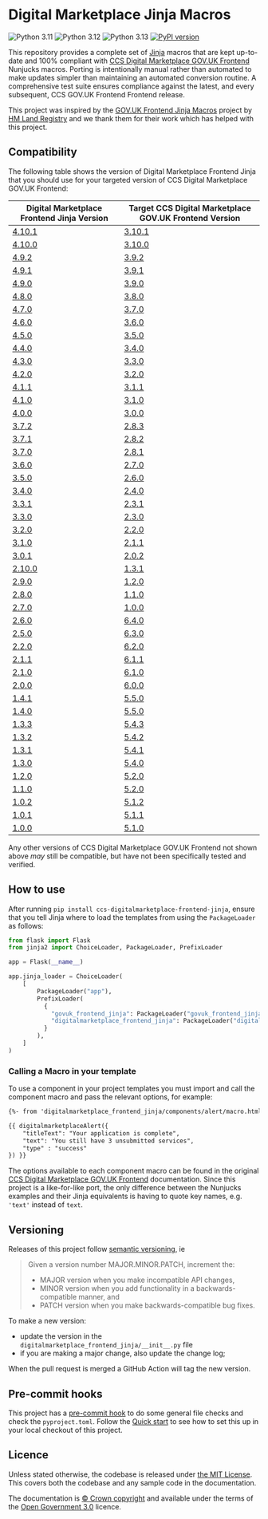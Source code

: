 Digital Marketplace Jinja Macros
=========================

![Python 3.11](https://img.shields.io/badge/python-3.11-blue.svg)
![Python 3.12](https://img.shields.io/badge/python-3.12-blue.svg)
![Python 3.13](https://img.shields.io/badge/python-3.13-blue.svg)
[![PyPI version](https://badge.fury.io/py/ccs-digitalmarketplace-frontend-jinja.svg)](https://badge.fury.io/py/ccs-digitalmarketplace-frontend-jinja)

This repository provides a complete set of [Jinja](https://jinja.palletsprojects.com/) macros that are kept up-to-date and 100% compliant with [CCS Digital Marketplace GOV.UK Frontend](https://github.com/Crown-Commercial-Service/ccs-digitalmarketplace-govuk-frontend) Nunjucks macros. Porting is intentionally manual rather than automated to make updates simpler than maintaining an automated conversion routine. A comprehensive test suite ensures compliance against the latest, and every subsequent, CCS GOV.UK Frontend Frontend release.

This project was inspired by the [GOV.UK Frontend Jinja Macros](https://github.com/LandRegistry/govuk-frontend-jinja) project by [HM Land Registry](https://github.com/LandRegistry) and we thank them for their work which has helped with this project.

## Compatibility

The following table shows the version of Digital Marketplace Frontend Jinja that you should use for your targeted version of CCS Digital Marketplace GOV.UK Frontend:

| Digital Marketplace Frontend Jinja Version | Target CCS Digital Marketplace GOV.UK Frontend Version |
| ------------------------------------------ | ------------------------------------------------------ |
| [4.10.1](https://github.com/Crown-Commercial-Service/ccs-digitalmarketplace-frontend-jinja/releases/tag/4.10.1) | [3.10.1](https://github.com/Crown-Commercial-Service/ccs-digitalmarketplace-govuk-frontend/releases/tag/v3.10.1) |
| [4.10.0](https://github.com/Crown-Commercial-Service/ccs-digitalmarketplace-frontend-jinja/releases/tag/4.10.0) | [3.10.0](https://github.com/Crown-Commercial-Service/ccs-digitalmarketplace-govuk-frontend/releases/tag/v3.10.0) |
| [4.9.2](https://github.com/Crown-Commercial-Service/ccs-digitalmarketplace-frontend-jinja/releases/tag/4.9.2) | [3.9.2](https://github.com/Crown-Commercial-Service/ccs-digitalmarketplace-govuk-frontend/releases/tag/v3.9.2) |
| [4.9.1](https://github.com/Crown-Commercial-Service/ccs-digitalmarketplace-frontend-jinja/releases/tag/4.9.1) | [3.9.1](https://github.com/Crown-Commercial-Service/ccs-digitalmarketplace-govuk-frontend/releases/tag/v3.9.1) |
| [4.9.0](https://github.com/Crown-Commercial-Service/ccs-digitalmarketplace-frontend-jinja/releases/tag/4.9.0) | [3.9.0](https://github.com/Crown-Commercial-Service/ccs-digitalmarketplace-govuk-frontend/releases/tag/v3.9.0) |
| [4.8.0](https://github.com/Crown-Commercial-Service/ccs-digitalmarketplace-frontend-jinja/releases/tag/4.8.0) | [3.8.0](https://github.com/Crown-Commercial-Service/ccs-digitalmarketplace-govuk-frontend/releases/tag/v3.8.0) |
| [4.7.0](https://github.com/Crown-Commercial-Service/ccs-digitalmarketplace-frontend-jinja/releases/tag/4.7.0) | [3.7.0](https://github.com/Crown-Commercial-Service/ccs-digitalmarketplace-govuk-frontend/releases/tag/v3.7.0) |
| [4.6.0](https://github.com/Crown-Commercial-Service/ccs-digitalmarketplace-frontend-jinja/releases/tag/4.6.0) | [3.6.0](https://github.com/Crown-Commercial-Service/ccs-digitalmarketplace-govuk-frontend/releases/tag/v3.6.0) |
| [4.5.0](https://github.com/Crown-Commercial-Service/ccs-digitalmarketplace-frontend-jinja/releases/tag/4.5.0) | [3.5.0](https://github.com/Crown-Commercial-Service/ccs-digitalmarketplace-govuk-frontend/releases/tag/v3.5.0) |
| [4.4.0](https://github.com/Crown-Commercial-Service/ccs-digitalmarketplace-frontend-jinja/releases/tag/4.4.0) | [3.4.0](https://github.com/Crown-Commercial-Service/ccs-digitalmarketplace-govuk-frontend/releases/tag/v3.4.0) |
| [4.3.0](https://github.com/Crown-Commercial-Service/ccs-digitalmarketplace-frontend-jinja/releases/tag/4.3.0) | [3.3.0](https://github.com/Crown-Commercial-Service/ccs-digitalmarketplace-govuk-frontend/releases/tag/v3.3.0) |
| [4.2.0](https://github.com/Crown-Commercial-Service/ccs-digitalmarketplace-frontend-jinja/releases/tag/4.2.0) | [3.2.0](https://github.com/Crown-Commercial-Service/ccs-digitalmarketplace-govuk-frontend/releases/tag/v3.2.0) |
| [4.1.1](https://github.com/Crown-Commercial-Service/ccs-digitalmarketplace-frontend-jinja/releases/tag/4.1.1) | [3.1.1](https://github.com/Crown-Commercial-Service/ccs-digitalmarketplace-govuk-frontend/releases/tag/v3.1.1) |
| [4.1.0](https://github.com/Crown-Commercial-Service/ccs-digitalmarketplace-frontend-jinja/releases/tag/4.1.0) | [3.1.0](https://github.com/Crown-Commercial-Service/ccs-digitalmarketplace-govuk-frontend/releases/tag/v3.1.0) |
| [4.0.0](https://github.com/Crown-Commercial-Service/ccs-digitalmarketplace-frontend-jinja/releases/tag/4.0.0) | [3.0.0](https://github.com/Crown-Commercial-Service/ccs-digitalmarketplace-govuk-frontend/releases/tag/v3.0.0) |
| [3.7.2](https://github.com/Crown-Commercial-Service/ccs-digitalmarketplace-frontend-jinja/releases/tag/3.7.2) | [2.8.3](https://github.com/Crown-Commercial-Service/ccs-digitalmarketplace-govuk-frontend/releases/tag/v2.8.3) |
| [3.7.1](https://github.com/Crown-Commercial-Service/ccs-digitalmarketplace-frontend-jinja/releases/tag/3.7.1) | [2.8.2](https://github.com/Crown-Commercial-Service/ccs-digitalmarketplace-govuk-frontend/releases/tag/v2.8.2) |
| [3.7.0](https://github.com/Crown-Commercial-Service/ccs-digitalmarketplace-frontend-jinja/releases/tag/3.7.0) | [2.8.1](https://github.com/Crown-Commercial-Service/ccs-digitalmarketplace-govuk-frontend/releases/tag/v2.8.1) |
| [3.6.0](https://github.com/Crown-Commercial-Service/ccs-digitalmarketplace-frontend-jinja/releases/tag/3.6.0) | [2.7.0](https://github.com/Crown-Commercial-Service/ccs-digitalmarketplace-govuk-frontend/releases/tag/v2.7.0) |
| [3.5.0](https://github.com/Crown-Commercial-Service/ccs-digitalmarketplace-frontend-jinja/releases/tag/3.5.0) | [2.6.0](https://github.com/Crown-Commercial-Service/ccs-digitalmarketplace-govuk-frontend/releases/tag/v2.6.0) |
| [3.4.0](https://github.com/Crown-Commercial-Service/ccs-digitalmarketplace-frontend-jinja/releases/tag/3.4.0) | [2.4.0](https://github.com/Crown-Commercial-Service/ccs-digitalmarketplace-govuk-frontend/releases/tag/v2.4.0) |
| [3.3.1](https://github.com/Crown-Commercial-Service/ccs-digitalmarketplace-frontend-jinja/releases/tag/3.3.1) | [2.3.1](https://github.com/Crown-Commercial-Service/ccs-digitalmarketplace-govuk-frontend/releases/tag/v2.3.1) |
| [3.3.0](https://github.com/Crown-Commercial-Service/ccs-digitalmarketplace-frontend-jinja/releases/tag/3.3.0) | [2.3.0](https://github.com/Crown-Commercial-Service/ccs-digitalmarketplace-govuk-frontend/releases/tag/v2.3.0) |
| [3.2.0](https://github.com/Crown-Commercial-Service/ccs-digitalmarketplace-frontend-jinja/releases/tag/3.2.0) | [2.2.0](https://github.com/Crown-Commercial-Service/ccs-digitalmarketplace-govuk-frontend/releases/tag/v2.2.0) |
| [3.1.0](https://github.com/Crown-Commercial-Service/ccs-digitalmarketplace-frontend-jinja/releases/tag/3.1.0) | [2.1.1](https://github.com/Crown-Commercial-Service/ccs-digitalmarketplace-govuk-frontend/releases/tag/v2.1.1) |
| [3.0.1](https://github.com/Crown-Commercial-Service/ccs-digitalmarketplace-frontend-jinja/releases/tag/3.0.1) | [2.0.2](https://github.com/Crown-Commercial-Service/ccs-digitalmarketplace-govuk-frontend/releases/tag/v2.0.2) |
| [2.10.0](https://github.com/Crown-Commercial-Service/ccs-digitalmarketplace-frontend-jinja/releases/tag/2.10.0) | [1.3.1](https://github.com/Crown-Commercial-Service/ccs-digitalmarketplace-govuk-frontend/releases/tag/v1.3.1) |
| [2.9.0](https://github.com/Crown-Commercial-Service/ccs-digitalmarketplace-frontend-jinja/releases/tag/2.9.0) | [1.2.0](https://github.com/Crown-Commercial-Service/ccs-digitalmarketplace-govuk-frontend/releases/tag/v1.2.0) |
| [2.8.0](https://github.com/Crown-Commercial-Service/ccs-digitalmarketplace-frontend-jinja/releases/tag/2.8.0) | [1.1.0](https://github.com/Crown-Commercial-Service/ccs-digitalmarketplace-govuk-frontend/releases/tag/v1.1.0) |
| [2.7.0](https://github.com/Crown-Commercial-Service/ccs-digitalmarketplace-frontend-jinja/releases/tag/2.7.0) | [1.0.0](https://github.com/Crown-Commercial-Service/ccs-digitalmarketplace-govuk-frontend/releases/tag/v1.0.0) |
| [2.6.0](https://github.com/Crown-Commercial-Service/ccs-digitalmarketplace-frontend-jinja/releases/tag/2.6.0) | [6.4.0](https://github.com/Crown-Commercial-Service/ccs-digitalmarketplace-govuk-frontend/releases/tag/6.4.0) |
| [2.5.0](https://github.com/Crown-Commercial-Service/ccs-digitalmarketplace-frontend-jinja/releases/tag/2.5.0) | [6.3.0](https://github.com/Crown-Commercial-Service/ccs-digitalmarketplace-govuk-frontend/releases/tag/6.3.0) |
| [2.2.0](https://github.com/Crown-Commercial-Service/ccs-digitalmarketplace-frontend-jinja/releases/tag/2.2.0) | [6.2.0](https://github.com/Crown-Commercial-Service/ccs-digitalmarketplace-govuk-frontend/releases/tag/6.2.0) |
| [2.1.1](https://github.com/Crown-Commercial-Service/ccs-digitalmarketplace-frontend-jinja/releases/tag/2.1.1) | [6.1.1](https://github.com/Crown-Commercial-Service/ccs-digitalmarketplace-govuk-frontend/releases/tag/6.1.1) |
| [2.1.0](https://github.com/Crown-Commercial-Service/ccs-digitalmarketplace-frontend-jinja/releases/tag/2.1.0) | [6.1.0](https://github.com/Crown-Commercial-Service/ccs-digitalmarketplace-govuk-frontend/releases/tag/6.1.0) |
| [2.0.0](https://github.com/Crown-Commercial-Service/ccs-digitalmarketplace-frontend-jinja/releases/tag/2.0.0) | [6.0.0](https://github.com/Crown-Commercial-Service/ccs-digitalmarketplace-govuk-frontend/releases/tag/6.0.0) |
| [1.4.1](https://github.com/Crown-Commercial-Service/ccs-digitalmarketplace-frontend-jinja/releases/tag/1.4.1) | [5.5.0](https://github.com/Crown-Commercial-Service/ccs-digitalmarketplace-govuk-frontend/releases/tag/5.5.0) |
| [1.4.0](https://github.com/Crown-Commercial-Service/ccs-digitalmarketplace-frontend-jinja/releases/tag/1.4.0) | [5.5.0](https://github.com/Crown-Commercial-Service/ccs-digitalmarketplace-govuk-frontend/releases/tag/5.5.0) |
| [1.3.3](https://github.com/Crown-Commercial-Service/ccs-digitalmarketplace-frontend-jinja/releases/tag/1.3.3) | [5.4.3](https://github.com/Crown-Commercial-Service/ccs-digitalmarketplace-govuk-frontend/releases/tag/5.4.3) |
| [1.3.2](https://github.com/Crown-Commercial-Service/ccs-digitalmarketplace-frontend-jinja/releases/tag/1.3.2) | [5.4.2](https://github.com/Crown-Commercial-Service/ccs-digitalmarketplace-govuk-frontend/releases/tag/5.4.2) |
| [1.3.1](https://github.com/Crown-Commercial-Service/ccs-digitalmarketplace-frontend-jinja/releases/tag/1.3.1) | [5.4.1](https://github.com/Crown-Commercial-Service/ccs-digitalmarketplace-govuk-frontend/releases/tag/5.4.1) |
| [1.3.0](https://github.com/Crown-Commercial-Service/ccs-digitalmarketplace-frontend-jinja/releases/tag/1.3.0) | [5.4.0](https://github.com/Crown-Commercial-Service/ccs-digitalmarketplace-govuk-frontend/releases/tag/5.4.0) |
| [1.2.0](https://github.com/Crown-Commercial-Service/ccs-digitalmarketplace-frontend-jinja/releases/tag/1.2.0) | [5.2.0](https://github.com/Crown-Commercial-Service/ccs-digitalmarketplace-govuk-frontend/releases/tag/5.2.0) |
| [1.1.0](https://github.com/Crown-Commercial-Service/ccs-digitalmarketplace-frontend-jinja/releases/tag/1.1.0) | [5.2.0](https://github.com/Crown-Commercial-Service/ccs-digitalmarketplace-govuk-frontend/releases/tag/5.2.0) |
| [1.0.2](https://github.com/Crown-Commercial-Service/ccs-digitalmarketplace-frontend-jinja/releases/tag/1.0.2) | [5.1.2](https://github.com/Crown-Commercial-Service/ccs-digitalmarketplace-govuk-frontend/releases/tag/5.1.2) |
| [1.0.1](https://github.com/Crown-Commercial-Service/ccs-digitalmarketplace-frontend-jinja/releases/tag/1.0.1) | [5.1.1](https://github.com/Crown-Commercial-Service/ccs-digitalmarketplace-govuk-frontend/releases/tag/5.1.1) |
| [1.0.0](https://github.com/Crown-Commercial-Service/ccs-digitalmarketplace-frontend-jinja/releases/tag/1.0.0) | [5.1.0](https://github.com/Crown-Commercial-Service/ccs-digitalmarketplace-govuk-frontend/releases/tag/5.1.0) |

Any other versions of CCS Digital Marketplace GOV.UK Frontend not shown above _may_ still be compatible, but have not been specifically tested and verified.

## How to use

After running `pip install ccs-digitalmarketplace-frontend-jinja`, ensure that you tell Jinja where to load the templates from using the `PackageLoader` as follows:

```python
from flask import Flask
from jinja2 import ChoiceLoader, PackageLoader, PrefixLoader

app = Flask(__name__)

app.jinja_loader = ChoiceLoader(
    [
        PackageLoader("app"),
        PrefixLoader(
          {
            "govuk_frontend_jinja": PackageLoader("govuk_frontend_jinja"),
            "digitalmarketplace_frontend_jinja": PackageLoader("digitalmarketplace_frontend_jinja"),
          }
        ),
    ]
)
```

### Calling a Macro in your template

To use a component in your project templates you must import and call the component macro and pass the relevant options, for example:

```html
{%- from 'digitalmarketplace_frontend_jinja/components/alert/macro.html' import digitalmarketplaceAlert -%}

{{ digitalmarketplaceAlert({
    "titleText": "Your application is complete",
    "text": "You still have 3 unsubmitted services",
    "type" : "success"
}) }}
```

The options available to each component macro can be found in the original [CCS Digital Marketplace GOV.UK Frontend](https://github.com/Crown-Commercial-Service/ccs-digitalmarketplace-govuk-frontend/tree/main/packages/digitalmarketplace-frontend/src/digitalmarketplace/components) documentation. Since this project is a like-for-like port, the only difference between the Nunjucks examples and their Jinja equivalents is having to quote key names, e.g. `'text'` instead of `text`.

## Versioning

Releases of this project follow [semantic versioning](http://semver.org/), ie
> Given a version number MAJOR.MINOR.PATCH, increment the:
>
> - MAJOR version when you make incompatible API changes,
> - MINOR version when you add functionality in a backwards-compatible manner, and
> - PATCH version when you make backwards-compatible bug fixes.

To make a new version:
- update the version in the `digitalmarketplace_frontend_jinja/__init__.py` file
- if you are making a major change, also update the change log;

When the pull request is merged a GitHub Action will tag the new version.

## Pre-commit hooks

This project has a [pre-commit hook][pre-commit hook] to do some general file checks and check the `pyproject.toml`.
Follow the [Quick start][pre-commit quick start] to see how to set this up in your local checkout of this project.

## Licence

Unless stated otherwise, the codebase is released under [the MIT License][mit].
This covers both the codebase and any sample code in the documentation.

The documentation is [&copy; Crown copyright][copyright] and available under the terms
of the [Open Government 3.0][ogl] licence.

[mit]: LICENCE
[copyright]: http://www.nationalarchives.gov.uk/information-management/re-using-public-sector-information/uk-government-licensing-framework/crown-copyright/
[ogl]: http://www.nationalarchives.gov.uk/doc/open-government-licence/version/3/

[pre-commit hook]: https://pre-commit.com/
[pre-commit quick start]: https://pre-commit.com/#quick-start
